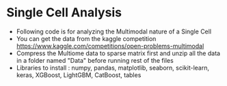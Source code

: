 # Single Cell Analysis
- Following code is for analyzing the Multimodal nature of a Single Cell 
- You can get the data from the kaggle competition https://www.kaggle.com/competitions/open-problems-multimodal
- Compress the Multiome data to sparse matrix first and unzip all the data in a folder named "Data" before running rest of the files
- Libraries to install : numpy, pandas, matplotlib, seaborn, scikit-learn, keras, XGBoost, LightGBM, CatBoost, tables
